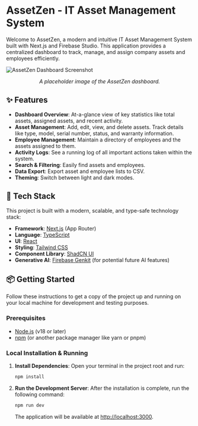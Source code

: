 # AssetZen - IT Asset Management System

Welcome to AssetZen, a modern and intuitive IT Asset Management System built with Next.js and Firebase Studio. This application provides a centralized dashboard to track, manage, and assign company assets and employees efficiently.

![AssetZen Dashboard Screenshot](https://placehold.co/800x400.png?text=AssetZen+Dashboard)
*<p align="center">A placeholder image of the AssetZen dashboard.</p>*

## ✨ Features

- **Dashboard Overview**: At-a-glance view of key statistics like total assets, assigned assets, and recent activity.
- **Asset Management**: Add, edit, view, and delete assets. Track details like type, model, serial number, status, and warranty information.
- **Employee Management**: Maintain a directory of employees and the assets assigned to them.
- **Activity Logs**: See a running log of all important actions taken within the system.
- **Search & Filtering**: Easily find assets and employees.
- **Data Export**: Export asset and employee lists to CSV.
- **Theming**: Switch between light and dark modes.

## 🚀 Tech Stack

This project is built with a modern, scalable, and type-safe technology stack:

- **Framework**: [Next.js](https://nextjs.org/) (App Router)
- **Language**: [TypeScript](https://www.typescriptlang.org/)
- **UI**: [React](https://react.dev/)
- **Styling**: [Tailwind CSS](https://tailwindcss.com/)
- **Component Library**: [ShadCN UI](https://ui.shadcn.com/)
- **Generative AI**: [Firebase Genkit](https://firebase.google.com/docs/genkit) (for potential future AI features)

## 📦 Getting Started

Follow these instructions to get a copy of the project up and running on your local machine for development and testing purposes.

### Prerequisites

- [Node.js](https://nodejs.org/en) (v18 or later)
- [npm](https://www.npmjs.com/) (or another package manager like yarn or pnpm)

### Local Installation & Running

1.  **Install Dependencies**:
    Open your terminal in the project root and run:
    ```bash
    npm install
    ```

2.  **Run the Development Server**:
    After the installation is complete, run the following command:
    ```bash
    npm run dev
    ```
    The application will be available at [http://localhost:3000](http://localhost:3000).

